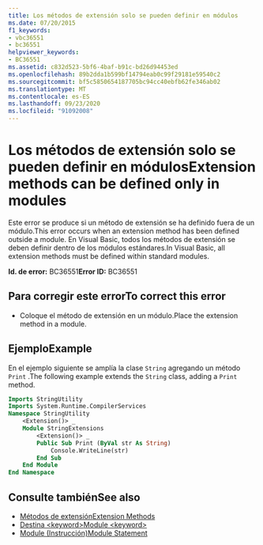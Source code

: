 ```yaml
---
title: Los métodos de extensión solo se pueden definir en módulos
ms.date: 07/20/2015
f1_keywords:
- vbc36551
- bc36551
helpviewer_keywords:
- BC36551
ms.assetid: c832d523-5bf6-4baf-b91c-bd26d94453ed
ms.openlocfilehash: 89b2dda1b599bf14794eab0c99f29181e59540c2
ms.sourcegitcommit: bf5c5850654187705bc94cc40ebfb62fe346ab02
ms.translationtype: MT
ms.contentlocale: es-ES
ms.lasthandoff: 09/23/2020
ms.locfileid: "91092008"
---
```

# <a name="extension-methods-can-be-defined-only-in-modules"></a><span data-ttu-id="5dc51-102">Los métodos de extensión solo se pueden definir en módulos</span><span class="sxs-lookup"><span data-stu-id="5dc51-102">Extension methods can be defined only in modules</span></span>

<span data-ttu-id="5dc51-103">Este error se produce si un método de extensión se ha definido fuera de un módulo.</span><span class="sxs-lookup"><span data-stu-id="5dc51-103">This error occurs when an extension method has been defined outside a module.</span></span> <span data-ttu-id="5dc51-104">En Visual Basic, todos los métodos de extensión se deben definir dentro de los módulos estándares.</span><span class="sxs-lookup"><span data-stu-id="5dc51-104">In Visual Basic, all extension methods must be defined within standard modules.</span></span>  
  
 <span data-ttu-id="5dc51-105">**Id. de error:** BC36551</span><span class="sxs-lookup"><span data-stu-id="5dc51-105">**Error ID:** BC36551</span></span>  
  
## <a name="to-correct-this-error"></a><span data-ttu-id="5dc51-106">Para corregir este error</span><span class="sxs-lookup"><span data-stu-id="5dc51-106">To correct this error</span></span>  
  
- <span data-ttu-id="5dc51-107">Coloque el método de extensión en un módulo.</span><span class="sxs-lookup"><span data-stu-id="5dc51-107">Place the extension method in a module.</span></span>  
  
## <a name="example"></a><span data-ttu-id="5dc51-108">Ejemplo</span><span class="sxs-lookup"><span data-stu-id="5dc51-108">Example</span></span>  

 <span data-ttu-id="5dc51-109">En el ejemplo siguiente se amplía la clase `String` agregando un método `Print` .</span><span class="sxs-lookup"><span data-stu-id="5dc51-109">The following example extends the `String` class, adding a `Print` method.</span></span>  
  
```vb  
Imports StringUtility  
Imports System.Runtime.CompilerServices  
Namespace StringUtility  
    <Extension()> _  
    Module StringExtensions  
        <Extension()> _  
        Public Sub Print (ByVal str As String)  
            Console.WriteLine(str)  
        End Sub  
    End Module  
End Namespace  
```  
  
## <a name="see-also"></a><span data-ttu-id="5dc51-110">Consulte también</span><span class="sxs-lookup"><span data-stu-id="5dc51-110">See also</span></span>

- [<span data-ttu-id="5dc51-111">Métodos de extensión</span><span class="sxs-lookup"><span data-stu-id="5dc51-111">Extension Methods</span></span>](../programming-guide/language-features/procedures/extension-methods.md)
- [<span data-ttu-id="5dc51-112">Destina \<keyword></span><span class="sxs-lookup"><span data-stu-id="5dc51-112">Module \<keyword></span></span>](../language-reference/modifiers/module-keyword.md)
- [<span data-ttu-id="5dc51-113">Module (Instrucción)</span><span class="sxs-lookup"><span data-stu-id="5dc51-113">Module Statement</span></span>](../language-reference/statements/module-statement.md)
